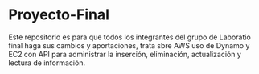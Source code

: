 # Proyecto-Final
Este repositorio es para que todos los integrantes del grupo de Laboratio final haga sus cambios y aportaciones, trata sbre AWS uso de Dynamo y EC2 con API para administrar la inserción, eliminación, actualización y lectura de información.
